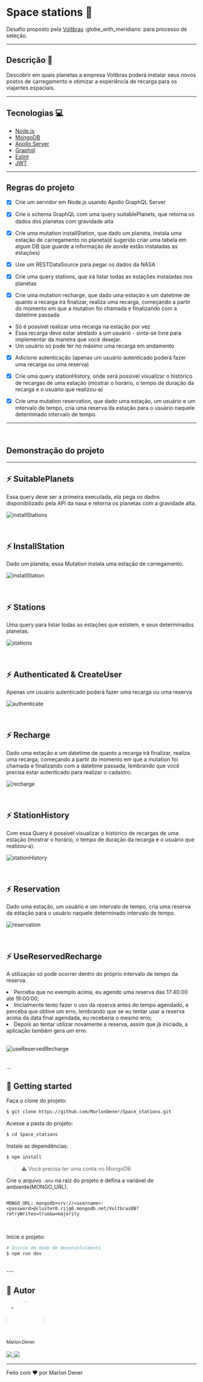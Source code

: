 # Space stations 🚀

<p>Desafio proposto pela <a href="https://voltbras.com.br/">Voltbras</a> :globe_with_meridians: para processo de seleção.</p>

---
<h2>Descrição 📌 <a name="description"></a></h2>

Descobrir em quais planetas a empresa Voltbras poderá instalar seus novos postos de carregamento e otimizar a experiência de recarga para os viajantes espaciais.

---

## Tecnologias 💻 <a name="technologies"></a>
* [Node.js](https://nodejs.org/en/)
* [MongoDB](https://www.mongodb.com/)
* [Apollo Server](https://www.apollographql.com/docs/apollo-server/)
* [Graphql](https://graphql.org/)
* [Eslint](https://eslint.org/)
* [JWT](https://jwt.io/)

---

## Regras do projeto <a name="rules"></a>

 - [x] Crie um servidor em Node.js usando Apollo GraphQL Server

 - [x] Crie o schema GraphQL com uma query suitablePlanets, que retorna os dados dos planetas com gravidade alta

 - [x] Crie uma mutation installStation, que dado um planeta, instala uma estação de carregamento no planeta(é sugerido criar uma tabela em algum DB que guarde a informação de aonde estão instaladas as estações)

 - [x] Use um RESTDataSource para pegar os dados da NASA

 - [x] Crie uma query stations, que irá listar todas as estações instaladas nos planetas
 
 - [x] Crie uma mutation recharge, que dado uma estação e um datetime de quanto a recarga irá finalizar, realiza uma recarga, começando a partir do momento em que a mutation foi chamada e finalizando com a datetime passada

 - Só é possível realizar uma recarga na estação por vez
 - Essa recarga deve estar atrelado a um usuário - sinta-se livre para implementar da maneira que você desejar.
 - Um usuário só pode ter no máximo uma recarga em andamento

- [x] Adicione autenticação (apenas um usuário autenticado poderá fazer uma recarga ou uma reserva)

- [x]  Crie uma query stationHistory, onde será possível visualizar o histórico de recargas de uma estação (mostrar o horário, o tempo de duração da recarga e o usuário que realizou-a)

- [x]  Crie uma mutation reservation, que dado uma estação, um usuário e um intervalo de tempo, cria uma reserva da estação para o usuário naquele determinado intervalo de tempo.

---

<br>
<h2 style="align-center">Demonstração do projeto <a name="description"></a></h2>

---

## :zap: SuitablePlanets
<p>Essa query deve ser a primeira executada, ela pega os dados disponibilizado pela API da nasa e retorna os planetas com a gravidade alta.</p>

![installStations](https://user-images.githubusercontent.com/70349830/129973587-fd30ddb0-1856-481f-bceb-7f065a52daf6.gif)

<br>

## :zap: InstallStation

<p>Dado um planeta, essa Mutation instala uma estação de carregamento.</p>

 ![installStation](https://user-images.githubusercontent.com/70349830/129966588-237ffc5a-98a0-418c-aefe-b0f379c075c2.gif)
 
<br>

## :zap: Stations

<p>Uma query para listar todas as estações que existem, e seus determinados planetas.</p>

![stations](https://user-images.githubusercontent.com/70349830/129968836-2c094d58-7e19-46e9-aa82-3d11a945843a.gif)

<br>

## :zap: Authenticated & CreateUser

<p>Apenas um usuário autenticado poderá fazer uma recarga ou uma reserva</p>

![authenticate](https://user-images.githubusercontent.com/70349830/129972083-e0966c64-beca-4736-9e35-eadbbb1036ae.gif)

<br>

## :zap: Recharge

<p>Dado uma estação e um datetime de quanto a recarga irá finalizar, realiza uma recarga, começando a partir do momento em que a mutation foi chamada e finalizando com a datetime passada, lembrando que você precisa estar autenticado para realizar o cadastro.</p>

![recharge](https://user-images.githubusercontent.com/70349830/129969108-c66b4f81-049c-4f3d-8b46-1103f9c8645a.gif)

<br>

## :zap: StationHistory

<p>Com essa Query é possível visualizar o histórico de recargas de uma estação (mostrar o horário, o tempo de duração da recarga e o usuário que realizou-a).</p>

![stationHistory](https://user-images.githubusercontent.com/70349830/130297533-176c81ad-36d1-4e98-9300-3e3fc6a8b03f.gif)

<br>

## :zap: Reservation

<p>Dado uma estação, um usuário e um intervalo de tempo, cria uma reserva da estação para o usuário naquele determinado intervalo de tempo.</p>

![reservation](https://user-images.githubusercontent.com/70349830/130334632-f7ce80b5-55f9-405b-9c9a-4ef7f43bbea0.gif)

<br>

## :zap: UseReservedRecharge

<p>A utilização só pode ocorrer dentro do próprio intervalo de tempo da reserva.</p>
 <li>Perceba que no exemplo acima, eu agendo uma reserva das 17:40:00 até 19:00:00;</li>
 <li>Inicialmente tento fazer o uso da reserva antes do tempo agendado, e perceba que obtive um erro, lembrando que se eu tentar usar a reserva acima da data final agendada, eu receberia o mesmo erro;</li>
 <li>Depois ao tentar utilizar novamente a reserva, assim que já iniciada, a aplicação também gera um erro.</li>
<br />

![useReservedRecharge](https://user-images.githubusercontent.com/70349830/130334629-4ea14dce-fd5b-4799-a266-5826958f199c.gif)

<br>
...

<h2>🔌 Getting started</h2>

Faça o clone do projeto:

```bash
$ git clone https://github.com/MarlonDener/Space_stations.git
```

Acesse a pasta do projeto:

```bash
$ cd Space_stations
```

Instale as dependências:
```bash
$ npm install
```


>⚠️ Você precisa ter uma conta no MongoDB
 
Crie o arquivo ``.env`` na raiz do projeto e defina a variável de ambiente(MONGO_URL).
```env

MONGO_URL: mongodb+srv://<username>:<password>@cluster0.rijg6.mongodb.net/VoltbrasDB?retryWrites=true&w=majority
```

<br>

Inicie o projeto:
```bash
# Inicie em modo de desenvolvimento
$ npm run dev
```
<br>
--- 

 ## 🦸 Autor

<a href="https://www.linkedin.com/in/marlondener">
 <img style="border-radius: 50%;" src="https://avatars.githubusercontent.com/u/70349830?v=4" width="100px;" alt=""/>
 <br />
  <sub>Marlon Dener</sub>
 <br />
</a>
<br>
<a href="https://www.linkedin.com/in/marlondener/" target="_blank">
  <img src="https://img.shields.io/badge/linkedin-%230077B5.svg?&style=for-the-badge&logo=linkedin&logoColor=white"/>
</a>

<a href="mailto:marlondener01@gmail.com" target="_blank">
   <img src="https://img.shields.io/badge/gmail-D14836?&style=for-the-badge&logo=gmail&logoColor=white"/>
 </a>
<br />

---

Feito com ❤️ por Marlon Dener

